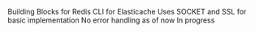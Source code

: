 Building Blocks for Redis CLI for Elasticache
Uses SOCKET and SSL for basic implementation
No error handling as of now
In progress
